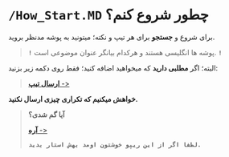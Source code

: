 # `/How_Start.MD` چطور شروع کنم؟
برای شروع و **جستجو** برای هر تیپ و نکته؛ میتونید به پوشه مدنظر بروید.

> **`!`** پوشه ها انگلیسی هستند و هرکدام بیانگر عنوان موضوعی است. **`!`**

البته؛ اگر **مطلبی دارید** که میخواهید اضافه کنید؛
فقط روی دکمه زیر بزنید:
> [**ارسال تیپ** ->](self/send_tip.md)

**خواهش میکنیم که تکراری چیزی ارسال نکنید.**


> **آیا گم شدی؟**
>
> [**آره** ->](/README.md)
>
> **`لطفا اگر از این ریپو خوشتون اومد بهش استار بدید.`**